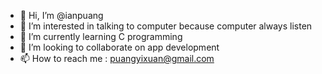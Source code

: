 - 👋 Hi, I’m @ianpuang
- 👀 I’m interested in talking to computer because computer always listen 
- 🌱 I’m currently learning C programming
- 💞️ I’m looking to collaborate on app development 
- 📫 How to reach me : puangyixuan@gmail.com

<!---
ianpuang/ianpuang is a ✨ special ✨ repository because its `README.md` (this file) appears on your GitHub profile.
You can click the Preview link to take a look at your changes.
--->
